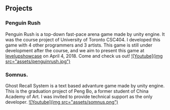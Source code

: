 ## Projects

### Penguin Rush
Penguin Rush is a top-down fast-pace arena game made by unity engine. It was the course project of University of Toronto CSC404. I developed this game with 4 other programmers and 3 artists. This game is still under development after the course, and we aim to present this game at [levelupshowcase](https://levelupshowcase.com/) on April 4, 2018. Come and check us out!
[![Youtube](img src="assets/penguinrush.jpg")](http://www.youtube.com/watch?v=o4CNXGsTZmU&t=1)

### Somnus.
Ghost Recall System is a text based advanture game made by unity engine. This is the graduation project of Peng Bo, a former student of China Academy of Art. I was invited to provide technical support as the only developer.
[![Youtube](img src="assets/somnus.png")](http://www.youtube.com/watch?v=wZkR39QxpRU&t=1)

